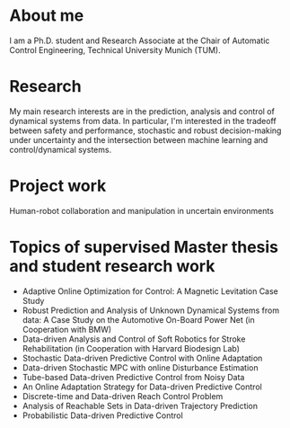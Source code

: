 # About me
I am a Ph.D. student and Research Associate at the Chair of Automatic Control Engineering, Technical University Munich (TUM).

# Research
My main research interests are in the prediction, analysis and control of dynamical systems from data. In particular, I'm interested in the tradeoff between safety and performance, stochastic and robust decision-making under uncertainty and the intersection between machine learning and control/dynamical systems.

# Project work
Human-robot collaboration and manipulation in uncertain environments

# Topics of supervised Master thesis and student research work
- Adaptive Online Optimization for Control: A Magnetic Levitation Case Study
- Robust Prediction and Analysis of Unknown Dynamical Systems from data: A Case Study on the Automotive On-Board Power Net (in Cooperation with BMW)
- Data-driven Analysis and Control of Soft Robotics for Stroke Rehabilitation (in Cooperation with Harvard Biodesign Lab)
- Stochastic Data-driven Predictive Control with Online Adaptation
- Data-driven Stochastic MPC with online Disturbance Estimation
- Tube-based Data-driven Predictive Control from Noisy Data
- An Online Adaptation Strategy for Data-driven Predictive Control
- Discrete-time and Data-driven Reach Control Problem
- Analysis of Reachable Sets in Data-driven Trajectory Prediction
- Probabilistic Data-driven Predictive Control
